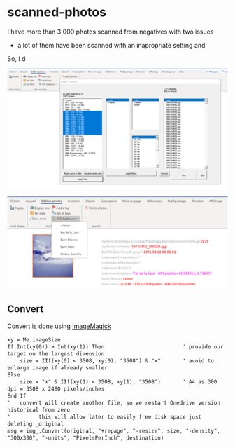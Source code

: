 # scanned-photos
I have more than 3 000 photos scanned from negatives with two issues 
- a lot of them have been scanned with an inapropriate setting and 


So, I d

![Test Image 4](https://github.com/langautier/scanned-photos/blob/master/mainscreen.png)


![Test Image 4](https://github.com/langautier/scanned-photos/blob/master/setGPS.png)

## Convert
Convert is done using [ImageMagick](https://imagemagick.org/index.php)
```VBScript
xy = Me.imageSize
If Int(xy(0)) > Int(xy(1)) Then                         ' provide our target on the largest dimension
    size = IIf(xy(0) < 3508, xy(0), "3508") & "x"       ' avoid to enlarge image if already smaller
Else
    size = "x" & IIf(xy(1) < 3508, xy(1), "3508")       ' A4 as 300 dpi = 3508 x 2480 pixels/inches
End If
'   convert will create another file, so we restart Onedrive version historical from zero
'         this will allow later to easily free disk space just deleting _original
msg = img_.Convert(original, "+repage", "-resize", size, "-density", "300x300", "-units", "PixelsPerInch", destination)
```
